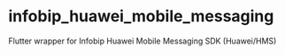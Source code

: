 # infobip_huawei_mobile_messaging
Flutter wrapper for Infobip Huawei Mobile Messaging SDK (Huawei/HMS)
